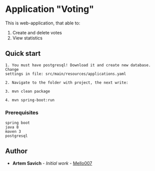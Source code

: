 # Application "Voting"

This is web-application, that able to:
1. Create and delete votes
2. View statistics

## Quick start

```
1. You must have postgresql! Download it and create new database. Change
settings in file: src/main/resources/applications.yaml 

2. Navigate to the folder with project, the next write:

3. mvn clean package

4. mvn spring-boot:run
```




### Prerequisites


```
spring boot
java 8
maven 3
postgresql
```

## Author

* **Artem Savich** - *Initial work* - [Mello007](https://github.com/Mello007)